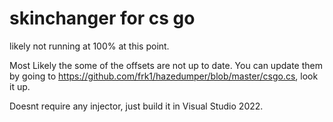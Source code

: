 # skinchanger for cs go

likely not running at 100% at this point.

Most Likely the some of the offsets are not up to date. You can update them by going to https://github.com/frk1/hazedumper/blob/master/csgo.cs, look it up.

Doesnt require any injector, just build it in Visual Studio 2022. 
